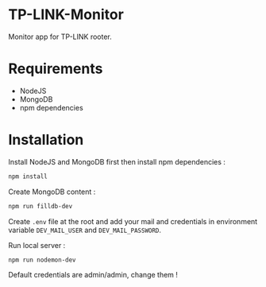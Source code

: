 # TP-LINK-Monitor

Monitor app for TP-LINK rooter.

# Requirements

- NodeJS
- MongoDB
- npm dependencies

# Installation

Install NodeJS and MongoDB first then install npm dependencies :

```bash
npm install
```

Create MongoDB content :

```bash
npm run filldb-dev
```

Create `.env` file at the root and add your mail and credentials in environment variable `DEV_MAIL_USER` and `DEV_MAIL_PASSWORD`.

Run local server :
```
npm run nodemon-dev
```

Default credentials are admin/admin, change them !